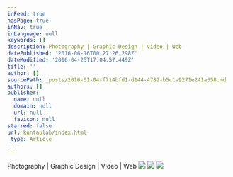 ```yaml
---
inFeed: true
hasPage: true
inNav: true
inLanguage: null
keywords: []
description: Photography | Graphic Design | Video | Web
datePublished: '2016-06-16T00:27:26.298Z'
dateModified: '2016-04-25T17:04:57.449Z'
title: ''
author: []
sourcePath: _posts/2016-01-04-f714bfd1-d144-4782-b5c1-9271e241a658.md
authors: []
publisher:
  name: null
  domain: null
  url: null
  favicon: null
starred: false
url: kuntaulab/index.html
_type: Article

---
```

Photography | Graphic Design | Video | Web
![](https://the-grid-user-content.s3-us-west-2.amazonaws.com/b41738c1-2efe-45fb-87bc-8ccc2fe9d090.jpg)
![](https://the-grid-user-content.s3-us-west-2.amazonaws.com/5790f55b-378c-48d6-bc55-c0f4c3228261.jpg)
![](https://the-grid-user-content.s3-us-west-2.amazonaws.com/cfd0fb1d-c414-41f6-95b3-ba4f39964628.jpg)